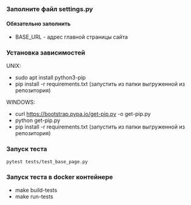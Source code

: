 ### Заполните файл settings.py
#### Обязательно заполнить

- BASE_URL - адрес главной страницы сайта

### Установка зависимостей

UNIX:
- sudo apt install python3-pip
- pip install -r requirements.txt (запустить из папки выгруженной из репозитория)

WINDOWS:
- curl https://bootstrap.pypa.io/get-pip.py -o get-pip.py
- python get-pip.py
- pip install -r requirements.txt (запустить из папки выгруженной из репозитория)
### Запуск теста

```
pytest tests/test_base_page.py
```
### Запуск теста в docker контейнере

- make build-tests
- make run-tests
